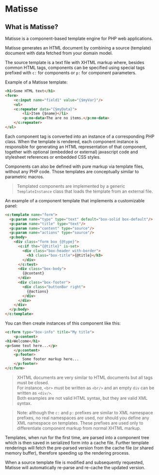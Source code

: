 # Matisse

## What is Matisse?

Matisse is a component-based template engine for PHP web applications.

Matisse generates an HTML document by combining a source (template) document with data fetched from your domain model.

The source template is a text file with XHTML markup where, besides common HTML tags, components can be specified using special tags prefixed with `c:` for components or `p:` for component parameters.

Example of a Matisse template:

```HTML
<h1>Some HTML text</h1>
<form>
	<c:input name="field1" value="{$myVar}"/>
	<ul>
	<c:repeater data="{$myData}">
		<li>Item {$name}</li>
		<p:no-data>The are no items.</p:no-data>
	</c:repeater>
</ul>
```

Each component tag is converted into an instance of a corresponding PHP class. When the template is rendered, each component instance is responsible for generating an HTML representation of that component, together with optional (embedded or external) javascript code and stylesheet references or embedded CSS styles.

Components can also be defined with pure markup via template files, without any PHP code. Those templates are conceptually similar to parametric macros.

> Templated components are implemented by a generic `TemplateInstance` class that loads the template from an external file.

An example of a component template that implements a customizable panel:

```HTML
<c:template name="form">
  <p:param name="type" type="text" default="box-solid box-default"/>
  <p:param name="title" type="text"/>
  <p:param name="content" type="source"/>
  <p:param name="actions" type="source"/>
  <p:body>
    <div class="form box {@type}">
      <c:if the="{@title}" is-set>
        <div class="box-header with-border">
          <h3 class="box-title">{@title}</h3>
        </div>
      </c:test>
      <div class="box-body">
        {@content}
      </div>
      <div class="box-footer">
        <div class="buttonBar right">
          {@actions}
        </div>
      </div>
    </div>
  </p:body>
</c:template>
```

You can then create instances of this component like this:

```HTML
<c:form type="box-info" title="My title">
	<p:content>
<h1>Welcome</h1>
<p>Some text here...</p>
	</p:content>
	<p:footer>
		Some footer markup here...
	</p:footer>
</c:form>
```


> XHTML documents are very similar to HTML documents but all tags must be closed.  
> For instance, `<br>` must be written as `<br/>` and an empty `div` can be written as `<div/>`.  
> Both examples are not valid HTML syntax, but they are valid XML syntax.

> Note: although the `c:` and `p:` prefixes are similar to XML namespace prefixes, no real namespaces are used, nor should you define any XML namespace on templates. These prefixes are used only to differentiate component markup from normal XHTML markup.

Templates, when run for the first time, are parsed into a component tree which is then saved in serialized form into a cache file. Further template renderings will fetch the pre-parsed version from the cache file (or shared memory buffer), therefore speeding up the rendering process.

When a source template file is modified and subsequently requested, Matisse will automatically re-parse and re-cache the updated version.

